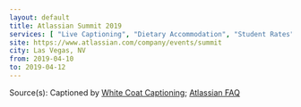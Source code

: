 ```yaml
---
layout: default
title: Atlassian Summit 2019
services: [ "Live Captioning", "Dietary Accommodation", "Student Rates", "Restrooms: All-Gender / Gender-Neutral", "Nursing / Pumping Room" ]
site: https://www.atlassian.com/company/events/summit
city: Las Vegas, NV
from: 2019-04-10
to: 2019-04-12
---
```


Source(s): Captioned by [White Coat Captioning](http://www.whitecoatcaptioning.com/); [Atlassian FAQ](https://www.atlassian.com/company/events/summit/about/faq)